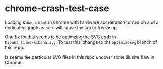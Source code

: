 # chrome-crash-test-case

Loading `Kibana.html` in Chrome with hardware acceleration turned on and a dedicated graphics card will cause the tab to freeze up.

One fix for this seems to be optimzing the SVG code in `Kibana_files/kibana.svg`. To test this, change to the `optimizesvg` branch of this repo.

Is seems the particular SVG files in this repo uncover some illusive flaw in Chrome.
